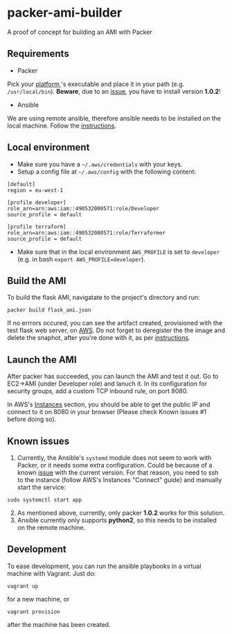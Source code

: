 # packer-ami-builder
A proof of concept for building an AMI with Packer

## Requirements
* Packer

Pick your [platform
](https://www.packer.io/downloads.html "Packer")'s executable and place it in your path (e.g. `/usr/local/bin`).
**Beware**, due to an [issue](https://github.com/hashicorp/packer/issues/5142), you have to install version **1.0.2**!
* Ansible

We are using remote ansible, therefore ansible needs to be installed on the local machine. Follow the [instructions](http://docs.ansible.com/ansible/latest/intro_installation.html "Ansible").

## Local environment
* Make sure you have a `~/.aws/credentials` with your keys.
* Setup a config file at `~/.aws/config` with the following content:
```
[default]
region = eu-west-1

[profile developer]
role_arn=arn:aws:iam::490532000571:role/Developer
source_profile = default

[profile terraform]
role_arn=arn:aws:iam::490532000571:role/Terraformer
source_profile = default
```
* Make sure that in the local environment `AWS_PROFILE` is set to `developer` (e.g. in bash `export AWS_PROFILE=developer`).

## Build the AMI
To build the flask AMI, navigatate to the project's directory and run:

`packer build flask_ami.json`

If no errrors occured, you can see the artifact created, provisioned with the test flask web server, on [AWS](https://eu-west-1.console.aws.amazon.com/ec2/v2/home?region=eu-west-1#Images:sort=name "AWS"). Do not forget to deregister the the image and delete the snaphot, after you're done with it, as per [instructions](https://www.packer.io/intro/getting-started/build-image.html "Packer instructions").

## Launch the AMI
After packer has succeeded, you can launch the AMI and test it out. Go to EC2->AMI (under Developer role) and lanuch it. In its configuration for security groups, add a custom TCP inbound rule, on port 8080. 

In AWS's [Instances](https://eu-west-1.console.aws.amazon.com/ec2/v2/home?region=eu-west-1#Instances:sort=desc:launchTime "Instances") section, you should be able to get the public IP and connect to it on 8080 in your browser (Please check Known issues #1 before doing so). 

## Known issues
1. Currently, the Ansible's `systemd` module does not seem to work with Packer, or it needs some extra configuration. Could be because of a known [issue](https://github.com/ansible/ansible/pull/23904) with the current version. For that reason, you need to ssh to the instance (follow AWS's Instances "Connect" guide) and manually start the service:

`sudo systemctl start app`

2. As mentioned above, currently, only packer **1.0.2** works for this solution.
3. Ansible currently only supports **python2**, so this needs to be installed on the remote machine.

## Development
To ease development, you can run the ansible playbooks in a virtual machine with Vagrant.
Just do:

`vagrant up`

for a new machine, or

`vagrant provision`

after the machine has been created.
